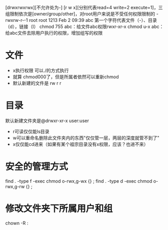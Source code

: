 [drwxrwxrwx][不允许处为-]
[r w x][分别代表read=4 write=2 execute=1]，三组限制依次是[owner/group/other]，对root用户来说是不受任何权限限制的
-rwxrw-r‐-1 root root 1213 Feb 2 09:39 abc
第一个字符代表文件（-）、目录（d），链接（l）
chmod 755 abc：给文件abc权限rwxr-xr-x
chmod u-x abc：给abc文件去除用户执行的权限，增加组写的权限
# 文件
- x执行权限 可以./的方式执行
- 就算 chmod000了，但是所属者依然可以重新chmod
- 默认新建的文件是 rw r r

# 目录
默认新建文件夹是@drwxr-xr-x user:user
- r可读仅仅能ls目录
- w可以重命名删除此文件夹内的东西"仅仅管一层，两层的深度就管不到了"
- x仅仅能cd进来（如果有某个祖宗目录没有x权限，应该？也进不来）

# 安全的管理方式
find . -type f -exec chmod o-rwx,g-wx {} \;
find . -type d -exec chmod o-rwx,g-rw {} \;

# 修改文件夹下所属用户和组
chown -R <user>:<group> <folder>